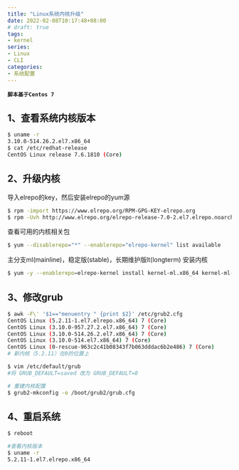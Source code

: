 ```yaml
---
title: "Linux系统内核升级"
date: 2022-02-08T10:17:48+08:00
# draft: true
tags:
- kernel
series:
- Linux
- CLI
categories:
- 系统配置
---
```


**`脚本基于Centos 7`**

## 1、查看系统内核版本
```bash
$ uname -r
3.10.0-514.26.2.el7.x86_64
$ cat /etc/redhat-release 
CentOS Linux release 7.6.1810 (Core)
```

## 2、升级内核
导入elrepo的key，然后安装elrepo的yum源
```bash
$ rpm -import https://www.elrepo.org/RPM-GPG-KEY-elrepo.org
$ rpm -Uvh http://www.elrepo.org/elrepo-release-7.0-2.el7.elrepo.noarch.rpm
```
查看可用的内核相关包
```bash
$ yum --disablerepo="*" --enablerepo="elrepo-kernel" list available
```
主分支ml(mainline)，稳定版(stable)，长期维护版lt(longterm)
安装内核
```bash
$ yum -y --enablerepo=elrepo-kernel install kernel-ml.x86_64 kernel-ml-devel.x86_64
```

## 3、修改grub
```bash
$ awk -F\' '$1=="menuentry " {print $2}' /etc/grub2.cfg
CentOS Linux (5.2.11-1.el7.elrepo.x86_64) 7 (Core)
CentOS Linux (3.10.0-957.27.2.el7.x86_64) 7 (Core)
CentOS Linux (3.10.0-514.26.2.el7.x86_64) 7 (Core)
CentOS Linux (3.10.0-514.el7.x86_64) 7 (Core)
CentOS Linux (0-rescue-963c2c41b08343f7b063dddac6b2e486) 7 (Core)
# 新内核（5.2.11）在0的位置上

$ vim /etc/default/grub
#将 GRUB_DEFAULT=saved 改为 GRUB_DEFAULT=0

# 重建内核配置
$ grub2-mkconfig -o /boot/grub2/grub.cfg
```

## 4、重启系统
```bash
$ reboot

#查看内核版本
$ uname -r
5.2.11-1.el7.elrepo.x86_64
```